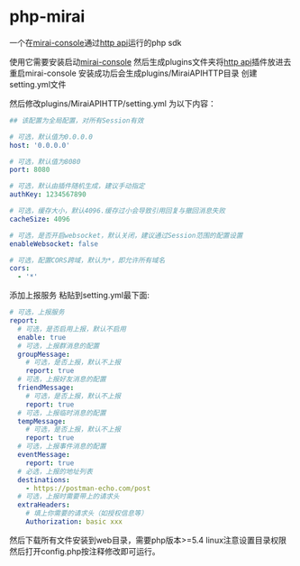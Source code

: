 # php-mirai
一个在<a href = "https://github.com/mamoe/mirai-console/">mirai-console</a>通过<a href="https://github.com/project-mirai/mirai-api-http">http api</a>运行的php sdk

使用它需要安装启动<a href = "https://github.com/mamoe/mirai-console/">mirai-console</a>
然后生成plugins文件夹将<a href="https://github.com/project-mirai/mirai-api-http">http api</a>插件放进去
重启mirai-console
安装成功后会生成plugins/MiraiAPIHTTP目录
创建setting.yml文件

然后修改plugins/MiraiAPIHTTP/setting.yml 为以下内容：
```yaml
## 该配置为全局配置，对所有Session有效

# 可选，默认值为0.0.0.0
host: '0.0.0.0'

# 可选，默认值为8080
port: 8080          

# 可选，默认由插件随机生成，建议手动指定
authKey: 1234567890  

# 可选，缓存大小，默认4096.缓存过小会导致引用回复与撤回消息失败
cacheSize: 4096

# 可选，是否开启websocket，默认关闭，建议通过Session范围的配置设置
enableWebsocket: false

# 可选，配置CORS跨域，默认为*，即允许所有域名
cors: 
  - '*'
```
添加上报服务 粘贴到setting.yml最下面:
```yaml
# 可选，上报服务
report:
  # 可选，是否启用上报，默认不启用
  enable: true
  # 可选，上报群消息的配置
  groupMessage:
    # 可选，是否上报，默认不上报
    report: true
  # 可选，上报好友消息的配置
  friendMessage:
    # 可选，是否上报，默认不上报
    report: true
  # 可选，上报临时消息的配置
  tempMessage:
    # 可选，是否上报，默认不上报
    report: true
  # 可选，上报事件消息的配置
  eventMessage:
    report: true
  # 必选，上报的地址列表
  destinations:
    - https://postman-echo.com/post
  # 可选，上报时需要带上的请求头
  extraHeaders:
    # 填上你需要的请求头（如授权信息等）
    Authorization: basic xxx
```
然后下载所有文件安装到web目录，需要php版本>=5.4
linux注意设置目录权限
然后打开config.php按注释修改即可运行。
